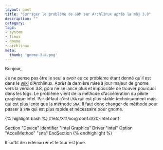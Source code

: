 ```yaml
---
layout: post
title: "Corriger le problème de GDM sur Archlinux après la màj 3.8"
description: ""
category: 
tags:
- system
- linux
- gnome
- archlinux
meta:
  thumb: 'gnome-3-8.png'
---
```

Bonjour,

Je ne pense pas être le seul a avoir eu ce problème étant donné qu'il est dans le [wiki](https://wiki.archlinux.org/index.php/GDM "GDM") d'Archlinux.
Après la dernière mise à jour majeur de gnome vers la version 3.8, gdm ne se lance plus et impossible de trouver pourquoi dans les logs.
Le problème vient de la méthode d'accélération du pilote graphique intel. Par défaut c'est `UXA` qui est plus stable techniquement mais qui est plus lente que la méthode `SNA`.
Il faut donc changer de méthode pour passer à `SNA` qui est plus rapide et nécessaire pour gnome.

{% highlight bash %}
#/etc/X11/xorg.conf.d/20-intel.conf

Section "Device"
   Identifier  "Intel Graphics"
   Driver      "intel"
   Option      "AccelMethod"  "sna"
EndSection
{% endhighlight %}

Il suffit de redémarrer et le tour est joué.
